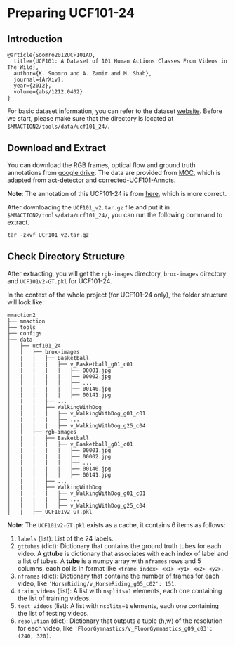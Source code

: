 # Preparing UCF101-24

## Introduction

```
@article{Soomro2012UCF101AD,
  title={UCF101: A Dataset of 101 Human Actions Classes From Videos in The Wild},
  author={K. Soomro and A. Zamir and M. Shah},
  journal={ArXiv},
  year={2012},
  volume={abs/1212.0402}
}
```

For basic dataset information, you can refer to the dataset [website](http://www.thumos.info/download.html).
Before we start, please make sure that the directory is located at `$MMACTION2/tools/data/ucf101_24/`.

## Download and Extract

You can download the RGB frames, optical flow and ground truth annotations from [google drive](https://drive.google.com/drive/folders/1BvGywlAGrACEqRyfYbz3wzlVV3cDFkct).
The data are provided from [MOC](https://github.com/MCG-NJU/MOC-Detector/blob/master/readme/Dataset.md), which is adapted from [act-detector](https://github.com/vkalogeiton/caffe/tree/act-detector) and [corrected-UCF101-Annots](https://github.com/gurkirt/corrected-UCF101-Annots).

**Note**: The annotation of this UCF101-24 is from [here](https://github.com/gurkirt/corrected-UCF101-Annots), which is more correct.

After downloading the `UCF101_v2.tar.gz` file and put it in `$MMACTION2/tools/data/ucf101_24/`, you can run the following command to extract.

```shell
tar -zxvf UCF101_v2.tar.gz
```

## Check Directory Structure

After extracting, you will get the `rgb-images` directory, `brox-images` directory and `UCF101v2-GT.pkl` for UCF101-24.

In the context of the whole project (for UCF101-24 only), the folder structure will look like:

```
mmaction2
├── mmaction
├── tools
├── configs
├── data
│   ├── ucf101_24
│   |   ├── brox-images
│   |   |   ├── Basketball
│   |   |   |   ├── v_Basketball_g01_c01
│   |   |   |   |   ├── 00001.jpg
│   |   |   |   |   ├── 00002.jpg
│   |   |   |   |   ├── ...
│   |   |   |   |   ├── 00140.jpg
│   |   |   |   |   ├── 00141.jpg
│   |   |   ├── ...
│   |   |   ├── WalkingWithDog
│   |   |   |   ├── v_WalkingWithDog_g01_c01
│   |   |   |   ├── ...
│   |   |   |   ├── v_WalkingWithDog_g25_c04
│   |   ├── rgb-images
│   |   |   ├── Basketball
│   |   |   |   ├── v_Basketball_g01_c01
│   |   |   |   |   ├── 00001.jpg
│   |   |   |   |   ├── 00002.jpg
│   |   |   |   |   ├── ...
│   |   |   |   |   ├── 00140.jpg
│   |   |   |   |   ├── 00141.jpg
│   |   |   ├── ...
│   |   |   ├── WalkingWithDog
│   |   |   |   ├── v_WalkingWithDog_g01_c01
│   |   |   |   ├── ...
│   |   |   |   ├── v_WalkingWithDog_g25_c04
│   |   ├── UCF101v2-GT.pkl

```

**Note**: The `UCF101v2-GT.pkl` exists as a cache, it contains 6 items as follows:
1. `labels` (list): List of the 24 labels.
2. `gttubes` (dict): Dictionary that contains the ground truth tubes for each video.
  A **gttube** is dictionary that associates with each index of label and a list of tubes.
  A **tube** is a numpy array with `nframes` rows and 5 columns, each col is in format like `<frame index> <x1> <y1> <x2> <y2>`.
3. `nframes` (dict): Dictionary that contains the number of frames for each video, like `'HorseRiding/v_HorseRiding_g05_c02': 151`.
4. `train_videos` (list): A list with `nsplits=1` elements, each one containing the list of training videos.
5. `test_videos` (list): A list with `nsplits=1` elements, each one containing the list of testing videos.
6. `resolution` (dict): Dictionary that outputs a tuple (h,w) of the resolution for each video, like `'FloorGymnastics/v_FloorGymnastics_g09_c03': (240, 320)`.
